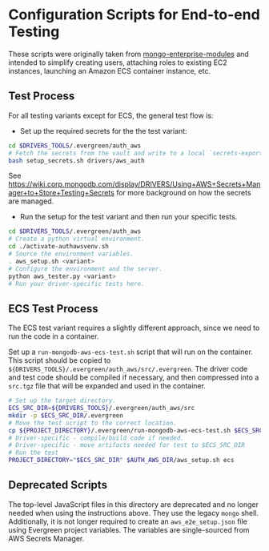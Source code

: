 # Configuration Scripts for End-to-end Testing

These scripts were originally taken from [mongo-enterprise-modules](https://github.com/10gen/mongo-enterprise-modules/tree/master/jstests/external_auth_aws) 
and intended to simplify creating users, attaching roles to existing EC2 instances, launching an Amazon ECS container instance, etc.

## Test Process

For all testing variants except for ECS, the general test flow is:

- Set up the required secrets for the the test variant:

```bash
cd $DRIVERS_TOOLS/.evergreen/auth_aws
# Fetch the secrets from the vault and write to a local `secrets-export.sh` file.
bash setup_secrets.sh drivers/aws_auth
```

See https://wiki.corp.mongodb.com/display/DRIVERS/Using+AWS+Secrets+Manager+to+Store+Testing+Secrets for more background
on how the secrets are managed.

- Run the setup for the test variant and then run your specific tests.

```bash
cd $DRIVERS_TOOLS/.evergreen/auth_aws
# Create a python virtual environment.
cd ./activate-authawsvenv.sh
# Source the environment variables.
. aws_setup.sh <variant>
# Configure the environment and the server.
python aws_tester.py <variant>
# Run your driver-specific tests here.
```

## ECS Test Process

The ECS test variant requires a slightly different approach, since we need to run the code in a container.

Set up a `run-mongodb-aws-ecs-test.sh` script that will run on the container.  This script should be
copied to `${DRIVERS_TOOLS}/.evergreen/auth_aws/src/.evergreen`.  The driver code and test code should
be compiled if necessary, and then compressed into a `src.tgz` file that will be expanded and used in 
the container.

```bash
# Set up the target directory.
ECS_SRC_DIR=${DRIVERS_TOOLS}/.evergreen/auth_aws/src
mkdir -p $ECS_SRC_DIR/.evergreen
# Move the test script to the correct location.
cp ${PROJECT_DIRECTORY}/.evergreen/run-mongodb-aws-ecs-test.sh $ECS_SRC_DIR/.evergreen
# Driver-specific - compile/build code if needed.
# Driver-specific - move artifacts needed for test to $ECS_SRC_DIR
# Run the test
PROJECT_DIRECTORY="$ECS_SRC_DIR" $AUTH_AWS_DIR/aws_setup.sh ecs
```

## Deprecated Scripts

The top-level JavaScript files in this directory are deprecated and no longer needed when
using the instructions above. They use the legacy `mongo` shell.  
Additionally, it is not longer required to create
an `aws_e2e_setup.json` file using Evergreen project variables.  The variables are
single-sourced from AWS Secrets Manager.
